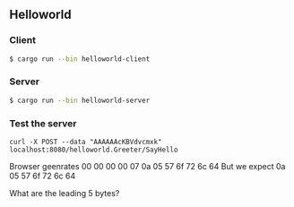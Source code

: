 ## Helloworld

### Client

```bash
$ cargo run --bin helloworld-client
```

### Server

```bash
$ cargo run --bin helloworld-server
```

### Test the server

`curl -X POST --data "AAAAAAcKBVdvcmxk" localhost:8080/helloworld.Greeter/SayHello`

Browser geenrates 00 00 00 00 07 0a 05 57 6f 72 6c 64
But we expect                    0a 05 57 6f 72 6c 64

What are the leading 5 bytes?